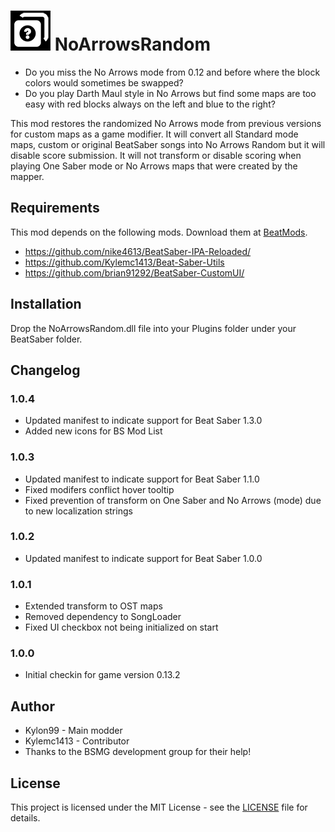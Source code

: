 # ![IMG](NoArrowsRandom/Resources/NoArrowsRandom64.png) NoArrowsRandom

* Do you miss the No Arrows mode from 0.12 and before where the block colors would sometimes be swapped?  
* Do you play Darth Maul style in No Arrows but find some maps are too easy with red blocks always on the left and blue to the right?

This mod restores the randomized No Arrows mode from previous versions for custom maps as a game modifier.  It will convert all Standard mode maps, custom or original BeatSaber songs into No Arrows Random but it will disable score submission.  It will not transform or disable scoring when playing One Saber mode or No Arrows maps that were created by the mapper.

## Requirements
This mod depends on the following mods.  Download them at [BeatMods](https://beatmods.com).

* https://github.com/nike4613/BeatSaber-IPA-Reloaded/
* https://github.com/Kylemc1413/Beat-Saber-Utils
* https://github.com/brian91292/BeatSaber-CustomUI/

## Installation

Drop the NoArrowsRandom.dll file into your Plugins folder under your BeatSaber folder.

## Changelog

### 1.0.4
* Updated manifest to indicate support for Beat Saber 1.3.0
* Added new icons for BS Mod List

### 1.0.3
* Updated manifest to indicate support for Beat Saber 1.1.0
* Fixed modifers conflict hover tooltip
* Fixed prevention of transform on One Saber and No Arrows (mode) due to new localization strings

### 1.0.2
* Updated manifest to indicate support for Beat Saber 1.0.0

### 1.0.1
* Extended transform to OST maps
* Removed dependency to SongLoader
* Fixed UI checkbox not being initialized on start

### 1.0.0
* Initial checkin for game version 0.13.2

## Author
* Kylon99 - Main modder
* Kylemc1413 - Contributor
* Thanks to the BSMG development group for their help!

## License
This project is licensed under the MIT License - see the [LICENSE](LICENSE) file for details.
